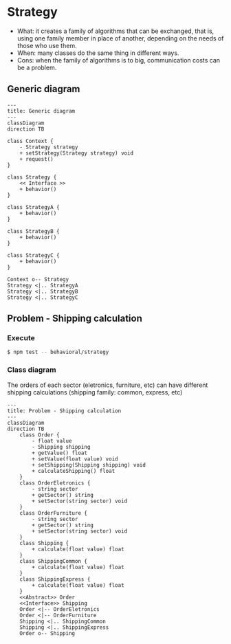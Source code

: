 # Strategy

- What: it creates a family of algorithms that can be exchanged, that is, using one family member in place of another, depending on the needs of those who use them.
- When: many classes do the same thing in different ways.
- Cons: when the family of algorithms is to big, communication costs can be a problem.

## Generic diagram

```mermaid
---
title: Generic diagram
---
classDiagram
direction TB

class Context {
    - Strategy strategy
    + setStrategy(Strategy strategy) void
    + request()
}

class Strategy {
    << Interface >>
    + behavior()
}

class StrategyA {
    + behavior()
}

class StrategyB {
    + behavior()
}

class StrategyC {
    + behavior()
}

Context o-- Strategy
Strategy <|.. StrategyA
Strategy <|.. StrategyB
Strategy <|.. StrategyC
```

## Problem - Shipping calculation

### Execute

```bash
$ npm test -- behavioral/strategy
```

### Class diagram

The orders of each sector (eletronics, furniture, etc) can have different shipping calculations (shipping family: common, express, etc)

```mermaid
---
title: Problem - Shipping calculation
---
classDiagram
direction TB
    class Order {
	    - float value
	    - Shipping shipping
	    + getValue() float
	    + setValue(float value) void
	    + setShipping(Shipping shipping) void
	    + calculateShipping() float
    }
    class OrderEletronics {
	    - string sector
	    + getSector() string
	    + setSector(string sector) void
    }
    class OrderFurniture {
	    - string sector
	    + getSector() string
	    + setSector(string sector) void
    }
    class Shipping {
	    + calculate(float value) float
    }
    class ShippingCommon {
	    + calculate(float value) float
    }
    class ShippingExpress {
	    + calculate(float value) float
    }
	<<Abstract>> Order
	<<Interface>> Shipping
    Order <|-- OrderEletronics
    Order <|-- OrderFurniture
    Shipping <|.. ShippingCommon
    Shipping <|.. ShippingExpress
    Order o-- Shipping

```
